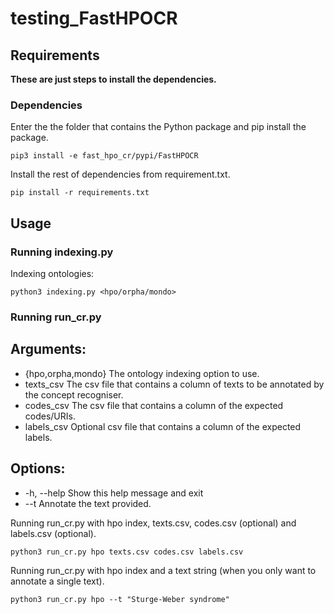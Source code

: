 # testing_FastHPOCR

## Requirements
__These are just steps to install the dependencies.__

### Dependencies
Enter the the folder that contains the Python package and pip install the package.
```
pip3 install -e fast_hpo_cr/pypi/FastHPOCR
```

Install the rest of dependencies from requirement.txt.
```
pip install -r requirements.txt 
```

## Usage
### Running indexing.py
Indexing ontologies:
```
python3 indexing.py <hpo/orpha/mondo>
```
### Running run_cr.py
## Arguments:
- {hpo,orpha,mondo}  The ontology indexing option to use.
- texts_csv          The csv file that contains a column of texts to be annotated by the concept recogniser.
- codes_csv          The csv file that contains a column of the expected codes/URIs.
- labels_csv         Optional csv file that contains a column of the expected labels.
## Options:
- -h, --help         Show this help message and exit
- --t                Annotate the text provided.

Running run_cr.py with hpo index, texts.csv, codes.csv (optional) and labels.csv (optional).
```
python3 run_cr.py hpo texts.csv codes.csv labels.csv
```

Running run_cr.py with hpo index and a text string (when you only want to annotate a single text).
```
python3 run_cr.py hpo --t "Sturge-Weber syndrome"
```
